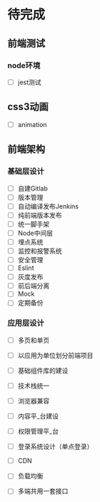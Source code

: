 # 待完成



## 前端测试

### node环境
- [ ] jest测试

## css3动画
- [ ] animation


## 前端架构

### 基础层设计
- [ ] 自建Gitlab
- [ ] 版本管理
- [ ] 自动编译发布Jenkins
- [ ] 纯前端版本发布
- [ ] 统一脚手架
- [ ] Node中间层
- [ ] 埋点系统
- [ ] 监控和报警系统
- [ ] 安全管理
- [ ] Eslint
- [ ] 灰度发布
- [ ] 前后端分离
- [ ] Mock
- [ ] 定期备份

### 应用层设计
- [ ] 多页和单页
- [ ] 以应用为单位划分前端项目
- [ ] 基础组件库的建设
- [ ] 技术栈统一
- [ ] 浏览器兼容
- [ ] 内容平_台建设
- [ ] 权限管理平_台
- [ ] 登录系统设计（单点登录）
- [ ] CDN
- [ ] 负载均衡
- [ ] 多端共用一套接口


